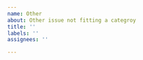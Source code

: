 ```yaml
---
name: Other
about: Other issue not fitting a categroy
title: ''
labels: ''
assignees: ''

---
```



